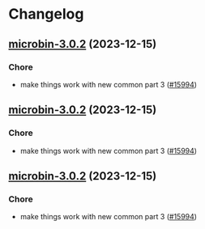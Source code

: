 # Changelog



## [microbin-3.0.2](https://github.com/truecharts/charts/compare/microbin-2.0.13...microbin-3.0.2) (2023-12-15)

### Chore

- make things work with new common part 3 ([#15994](https://github.com/truecharts/charts/issues/15994))
  
  


## [microbin-3.0.2](https://github.com/truecharts/charts/compare/microbin-2.0.13...microbin-3.0.2) (2023-12-15)

### Chore

- make things work with new common part 3 ([#15994](https://github.com/truecharts/charts/issues/15994))
  
  


## [microbin-3.0.2](https://github.com/truecharts/charts/compare/microbin-2.0.13...microbin-3.0.2) (2023-12-15)

### Chore

- make things work with new common part 3 ([#15994](https://github.com/truecharts/charts/issues/15994))
  
  